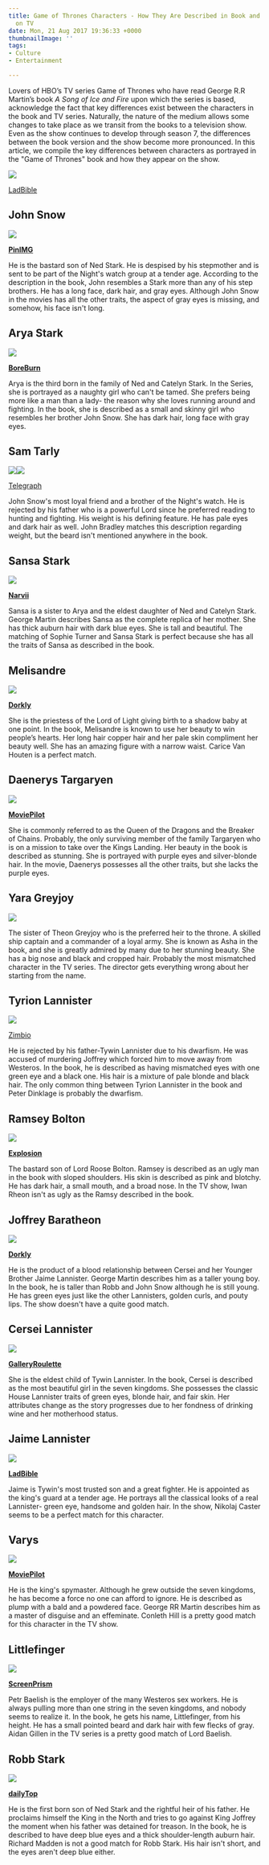 ```yaml
---
title: Game of Thrones Characters - How They Are Described in Book and How They Appear
  on TV
date: Mon, 21 Aug 2017 19:36:33 +0000
thumbnailImage: ''
tags:
- Culture
- Entertainment

---
```

Lovers of HBO’s TV series Game of Thrones who have read George R.R Martin’s book _A Song of Ice and Fire_ upon which the series is based, acknowledge the fact that key differences exist between the characters in the book and TV series. Naturally, the nature of the medium allows some changes to take place as we transit from the books to a television show. Even as the show continues to develop through season 7, the differences between the book version and the show become more pronounced. In this article, we compile the key differences between characters as portrayed in the "Game of Thrones" book and how they appear on the show. 

![](http://newsattorneys.wpengine.com/wp-content/uploads/2017/08/a9e2b765584de8df8b40fa7d8a9434e2.jpg)

[LadBible](https://upload.wikimedia.org/wikipedia/en/d/d8/Game_of_Thrones_title_card.jpg)

## John Snow

[![](https://simplyaddicted.com/wp-content/uploads/2017/08/f5965bd81e984cca7c9d5995fd9ccf49-300x219.jpg)](https://simplyaddicted.com/wp-content/uploads/2017/08/f5965bd81e984cca7c9d5995fd9ccf49.jpg)

[**PinIMG**](https://s-media-cache-ak0.pinimg.com/originals/f5/96/5b/f5965bd81e984cca7c9d5995fd9ccf49.jpg)

He is the bastard son of Ned Stark. He is despised by his stepmother and is sent to be part of the Night's watch group at a tender age. According to the description in the book, John resembles a Stark more than any of his step brothers. He has a long face, dark hair, and gray eyes. Although John Snow in the movies has all the other traits, the aspect of gray eyes is missing, and somehow, his face isn't long.

## Arya Stark

[![](https://simplyaddicted.com/wp-content/uploads/2017/08/Arya-Stark-640x426-1-300x200.jpg)](https://simplyaddicted.com/wp-content/uploads/2017/08/Arya-Stark-640x426-1.jpg)

[**BoreBurn**](https://d1orvytp1tjw37.cloudfront.net/uploads/2017/08/Arya-Stark-640x426.jpg)

Arya is the third born in the family of Ned and Catelyn Stark. In the Series, she is portrayed as a naughty girl who can't be tamed. She prefers being more like a man than a lady- the reason why she loves running around and fighting. In the book, she is described as a small and skinny girl who resembles her brother John Snow. She has dark hair, long face with gray eyes.

## Sam Tarly

[![](https://simplyaddicted.com/wp-content/uploads/2017/08/samtarly_trans_NvBQzQNjv4BqqVzuuqpFlyLIwiB6NTmJwfSVWeZ_vEN7c6bHu2jJnT8-1.jpg)](https://simplyaddicted.com/wp-content/uploads/2017/08/samtarly_trans_NvBQzQNjv4BqqVzuuqpFlyLIwiB6NTmJwfSVWeZ_vEN7c6bHu2jJnT8-1.jpg)[![](https://simplyaddicted.com/wp-content/uploads/2017/08/aff21a_5443767-300x235.jpg)](https://simplyaddicted.com/wp-content/uploads/2017/08/aff21a_5443767.jpg)

[Telegraph](http://www.telegraph.co.uk/content/dam/tv/2016/04/19/samtarly_trans_NvBQzQNjv4BqqVzuuqpFlyLIwiB6NTmJwfSVWeZ_vEN7c6bHu2jJnT8.jpg?imwidth=1400)

John Snow's most loyal friend and a brother of the Night's watch. He is rejected by his father who is a powerful Lord since he preferred reading to hunting and fighting. His weight is his defining feature. He has pale eyes and dark hair as well. John Bradley matches this description regarding weight, but the beard isn't mentioned anywhere in the book.

## Sansa Stark

[![](https://simplyaddicted.com/wp-content/uploads/2017/08/dfa139937256d94821b4bc5c9374b0ad8ca78c97_hq-1-300x300.jpg)](https://simplyaddicted.com/wp-content/uploads/2017/08/dfa139937256d94821b4bc5c9374b0ad8ca78c97_hq-1.jpg)

[**Narvii**](https://simplyaddicted.com/wp-content/uploads/2017/08/dfa139937256d94821b4bc5c9374b0ad8ca78c97_hq.jpg)

Sansa is a sister to Arya and the eldest daughter of Ned and Catelyn Stark. George Martin describes Sansa as the complete replica of her mother. She has thick auburn hair with dark blue eyes. She is tall and beautiful. The matching of Sophie Turner and Sansa Stark is perfect because she has all the traits of Sansa as described in the book.

## Melisandre

[![](https://simplyaddicted.com/wp-content/uploads/2017/08/7638eee4c8e04803cc6b4e9502a38ac6-1-300x188.jpg)](https://simplyaddicted.com/wp-content/uploads/2017/08/7638eee4c8e04803cc6b4e9502a38ac6-1.jpg)

[**Dorkly**](https://simplyaddicted.com/wp-content/uploads/2017/08/7638eee4c8e04803cc6b4e9502a38ac6.jpg)

She is the priestess of the Lord of Light giving birth to a shadow baby at one point. In the book, Melisandre is known to use her beauty to win people’s hearts. Her long hair copper hair and her pale skin compliment her beauty well. She has an amazing figure with a narrow waist. Carice Van Houten is a perfect match.

## Daenerys Targaryen

[![](https://simplyaddicted.com/wp-content/uploads/2017/08/how-do-hbo-s-got-characters-compare-to-their-descriptions-in-the-books-300x186.jpg)](https://simplyaddicted.com/wp-content/uploads/2017/08/how-do-hbo-s-got-characters-compare-to-their-descriptions-in-the-books.jpg)

[**MoviePilot**](https://images.moviepilot.com/images/c_limit,q_auto:good,w_600/eyg8uqal1grjului4hc9/how-do-hbo-s-got-characters-compare-to-their-descriptions-in-the-books.jpg)

She is commonly referred to as the Queen of the Dragons and the Breaker of Chains. Probably, the only surviving member of the family Targaryen who is on a mission to take over the Kings Landing. Her beauty in the book is described as stunning. She is portrayed with purple eyes and silver-blonde hair. In the movie, Daenerys possesses all the other traits, but she lacks the purple eyes.

## Yara Greyjoy

[![](https://simplyaddicted.com/wp-content/uploads/2017/08/Yara-Greyjoy-640x426-1-300x200.jpg)](https://simplyaddicted.com/wp-content/uploads/2017/08/Yara-Greyjoy-640x426-1.jpg) 

The sister of Theon Greyjoy who is the preferred heir to the throne. A skilled ship captain and a commander of a loyal army. She is known as Asha in the book, and she is greatly admired by many due to her stunning beauty. She has a big nose and black and cropped hair. Probably the most mismatched character in the TV series. The director gets everything wrong about her starting from the name.

## Tyrion Lannister

[![](https://simplyaddicted.com/wp-content/uploads/2017/08/NuzQTT0ji8dl-1-300x186.jpg)](https://simplyaddicted.com/wp-content/uploads/2017/08/NuzQTT0ji8dl-1.jpg)

[Zimbio](https://simplyaddicted.com/wp-content/uploads/2017/08/NuzQTT0ji8dl.jpg)

He is rejected by his father-Tywin Lannister due to his dwarfism. He was accused of murdering Joffrey which forced him to move away from Westeros. In the book, he is described as having mismatched eyes with one green eye and a black one. His hair is a mixture of pale blonde and black hair. The only common thing between Tyrion Lannister in the book and Peter Dinklage is probably the dwarfism.

## Ramsey Bolton

[![](https://simplyaddicted.com/wp-content/uploads/2017/08/mUo1M0Tle8I-1-300x179.jpg)](https://simplyaddicted.com/wp-content/uploads/2017/08/mUo1M0Tle8I-1.jpg)

[**Explosion**](https://simplyaddicted.com/wp-content/uploads/2017/08/mUo1M0Tle8I.jpg)

The bastard son of Lord Roose Bolton. Ramsey is described as an ugly man in the book with sloped shoulders. His skin is described as pink and blotchy. He has dark hair, a small mouth, and a broad nose. In the TV show, Iwan Rheon isn't as ugly as the Ramsy described in the book.

## Joffrey Baratheon

[![](https://simplyaddicted.com/wp-content/uploads/2017/08/1c944f27a36f98f36d50ecb27dce5e50-1-300x170.jpg)](https://simplyaddicted.com/wp-content/uploads/2017/08/1c944f27a36f98f36d50ecb27dce5e50-1.jpg)

[**Dorkly**](https://simplyaddicted.com/wp-content/uploads/2017/08/1c944f27a36f98f36d50ecb27dce5e50.jpg)

He is the product of a blood relationship between Cersei and her Younger Brother Jaime Lannister. George Martin describes him as a taller young boy. In the book, he is taller than Robb and John Snow although he is still young. He has green eyes just like the other Lannisters, golden curls, and pouty lips. The show doesn't have a quite good match.

## Cersei Lannister

[![](https://simplyaddicted.com/wp-content/uploads/2017/08/139-1-300x193.jpg)](https://simplyaddicted.com/wp-content/uploads/2017/08/139-1.jpg)

[**GalleryRoulette**](https://simplyaddicted.com/wp-content/uploads/2017/08/139.jpg)

She is the eldest child of Tywin Lannister. In the book, Cersei is described as the most beautiful girl in the seven kingdoms. She possesses the classic House Lannister traits of green eyes, blonde hair, and fair skin. Her attributes change as the story progresses due to her fondness of drinking wine and her motherhood status.

## Jaime Lannister

[![](http://newsattorneys.wpengine.com/wp-content/uploads/2017/08/a9e2b765584de8df8b40fa7d8a9434e2-300x169.jpg)](http://newsattorneys.wpengine.com/wp-content/uploads/2017/08/a9e2b765584de8df8b40fa7d8a9434e2.jpg)

[**LadBible**](http://newsattorneys.wpengine.com/wp-content/uploads/2017/08/a9e2b765584de8df8b40fa7d8a9434e2.jpg)

Jaime is Tywin's most trusted son and a great fighter. He is appointed as the king's guard at a tender age. He portrays all the classical looks of a real Lannister- green eye, handsome and golden hair. In the show, Nikolaj Caster seems to be a perfect match for this character.

## Varys

[![](https://simplyaddicted.com/wp-content/uploads/2017/08/here-s-how-these-14-game-of-thrones-characters-compare-to-their-book-descriptions-300x182.jpg)](https://simplyaddicted.com/wp-content/uploads/2017/08/here-s-how-these-14-game-of-thrones-characters-compare-to-their-book-descriptions.jpg)

[**MoviePilot**](https://images.moviepilot.com/images/c_limit,q_auto:good,w_600/okjeet6eq15l0xumnlus/here-s-how-these-14-game-of-thrones-characters-compare-to-their-book-descriptions.jpg)

He is the king's spymaster. Although he grew outside the seven kingdoms, he has become a force no one can afford to ignore. He is described as plump with a bald and a powdered face. George RR Martin describes him as a master of disguise and an effeminate. Conleth Hill is a pretty good match for this character in the TV show.

## Littlefinger

[![](https://simplyaddicted.com/wp-content/uploads/2017/08/littlefingergallery-large_transqVzuuqpFlyLIwiB6NTmJwfSVWeZ_vEN7c6bHu2jJnT8-1-300x187.jpg)](https://simplyaddicted.com/wp-content/uploads/2017/08/littlefingergallery-large_transqVzuuqpFlyLIwiB6NTmJwfSVWeZ_vEN7c6bHu2jJnT8-1.jpg)

[**ScreenPrism**](https://simplyaddicted.com/wp-content/uploads/2017/08/littlefingergallery-large_transqVzuuqpFlyLIwiB6NTmJwfSVWeZ_vEN7c6bHu2jJnT8.jpg)

Petr Baelish is the employer of the many Westeros sex workers. He is always pulling more than one string in the seven kingdoms, and nobody seems to realize it. In the book, he gets his name, Littlefinger, from his height. He has a small pointed beard and dark hair with few flecks of gray. Aidan Gillen in the TV series is a pretty good match of Lord Baelish.

## Robb Stark

[![](https://simplyaddicted.com/wp-content/uploads/2017/08/0b2c4d82445e6c68a6acf2f2ed016115-1-300x257.jpg)](https://simplyaddicted.com/wp-content/uploads/2017/08/0b2c4d82445e6c68a6acf2f2ed016115-1.jpg)

[**dailyTop**](https://simplyaddicted.com/wp-content/uploads/2017/08/0b2c4d82445e6c68a6acf2f2ed016115.jpg)

He is the first born son of Ned Stark and the rightful heir of his father. He proclaims himself the King in the North and tries to go against King Joffrey the moment when his father was detained for treason. In the book, he is described to have deep blue eyes and a thick shoulder-length auburn hair. Richard Madden is not a good match for Robb Stark. His hair isn't short, and the eyes aren't deep blue either.